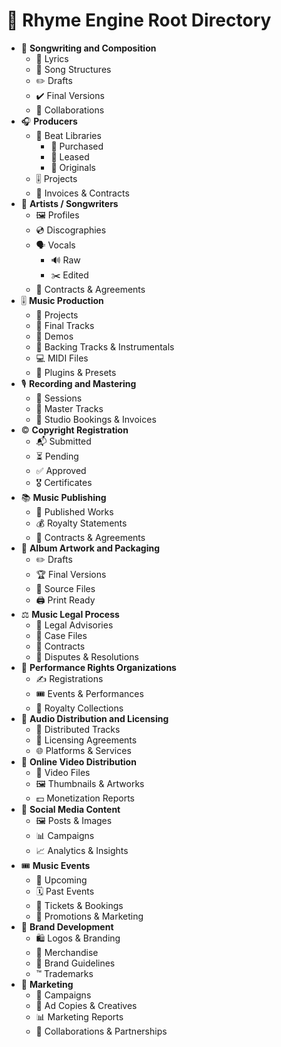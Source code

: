 # 🎵 Rhyme Engine Root Directory
- 📝 **Songwriting and Composition**
  - 🎼 Lyrics
  - 🔀 Song Structures
  - ✏️ Drafts
  - ✔️ Final Versions
  - 👥 Collaborations
- 🎧 **Producers**
  - 🎹 Beat Libraries
    - 🛒 Purchased
    - 📃 Leased
    - 🌟 Originals
  - 🎚️ Projects
  - 💼 Invoices & Contracts
- 🎤 **Artists / Songwriters**
  - 🖼️ Profiles
  - 💿 Discographies
  - 🗣️ Vocals
    - 🔊 Raw
    - ✂️ Edited
  - 📜 Contracts & Agreements
- 🎚️ **Music Production**
  - 📁 Projects
  - 🎉 Final Tracks
  - 🧪 Demos
  - 🎵 Backing Tracks & Instrumentals
  - 💻 MIDI Files
  - 🔌 Plugins & Presets
- 🎙️ **Recording and Mastering**
  - 📆 Sessions
  - 💎 Master Tracks
  - 📝 Studio Bookings & Invoices
- ©️ **Copyright Registration**
  - 📬 Submitted
  - ⏳ Pending
  - ✅ Approved
  - 🎖️ Certificates
- 📚 **Music Publishing**
  - 📖 Published Works
  - 💰 Royalty Statements
  - 📄 Contracts & Agreements
- 🎨 **Album Artwork and Packaging**
  - ✏️ Drafts
  - 🏆 Final Versions
  - 💾 Source Files
  - 🖨️ Print Ready
- ⚖️ **Music Legal Process**
  - 📜 Legal Advisories
  - 📁 Case Files
  - 📃 Contracts
  - 🥊 Disputes & Resolutions
- 🎉 **Performance Rights Organizations**
  - ✍️ Registrations
  - 🎟️ Events & Performances
  - 💸 Royalty Collections
- 📢 **Audio Distribution and Licensing**
  - 📀 Distributed Tracks
  - 📝 Licensing Agreements
  - 🌐 Platforms & Services
- 🎥 **Online Video Distribution**
  - 📼 Video Files
  - 🖼️ Thumbnails & Artworks
  - 💵 Monetization Reports
- 📱 **Social Media Content**
  - 🖼️ Posts & Images
  - 📊 Campaigns
  - 📈 Analytics & Insights
- 🎟️ **Music Events**
  - 📅 Upcoming
  - 🗓️ Past Events
  - 🎫 Tickets & Bookings
  - 📣 Promotions & Marketing
- 🎨 **Brand Development**
  - 🛍️ Logos & Branding
  - 🎽 Merchandise
  - 📘 Brand Guidelines
  - ™️ Trademarks
- 📢 **Marketing**
  - 🚀 Campaigns
  - 🎨 Ad Copies & Creatives
  - 📊 Marketing Reports
  - 💼 Collaborations & Partnerships
